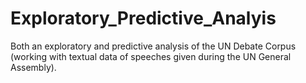 # Exploratory_Predictive_Analyis
Both an exploratory and predictive analysis of the UN Debate Corpus (working with textual data of speeches given during the UN General Assembly).
